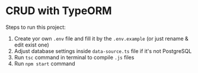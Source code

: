 # CRUD with TypeORM

Steps to run this project:
1. Create yor own `.env` file and fill it by the `.env.example` (or just rename & edit exist one)
2. Adjust database settings inside `data-source.ts` file if it's not PostgreSQL
3. Run `tsc` command in terminal to compile `.js` files
4. Run `npm start` command
